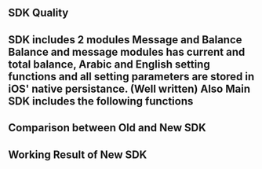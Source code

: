 ## SDK Quality
SDK includes 2 modules **Message** and **Balance** 
Balance and message modules has current and total balance, Arabic and English setting functions and all setting parameters are stored in iOS' native persistance. (Well written)
Also Main SDK includes the following functions
- 
## Comparison between Old and New SDK
## Working Result of New SDK
